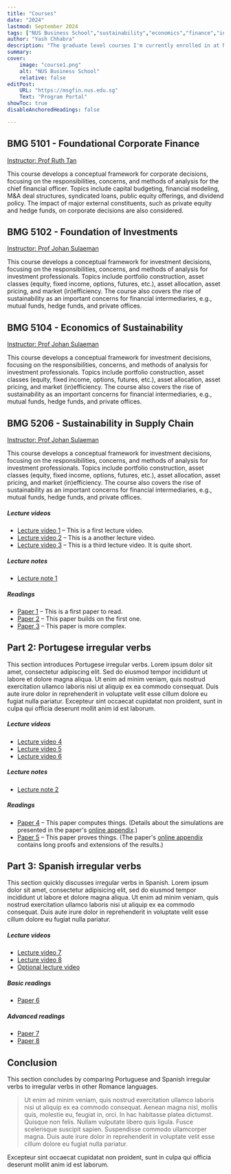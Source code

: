 ```yaml
---
title: "Courses"
date: "2024"
lastmod: September 2024
tags: ["NUS Business School","sustainability","economics","finance","investments","foundation"]
author: "Yash Chhabra"
description: "The graduate level courses I'm currently enrolled in at NUS Business School." 
summary:  
cover:
    image: "course1.png"
    alt: "NUS Business School"
    relative: false
editPost:
    URL: "https://msgfin.nus.edu.sg"
    Text: "Program Portal"
showToc: true
disableAnchoredHeadings: false

---
```


## BMG 5101 - Foundational Corporate Finance

[Instructor: Prof Ruth Tan](https://discovery.nus.edu.sg/183-seow-kuan-tan)

This course develops a conceptual framework for corporate decisions, focusing on the responsibilities, concerns, and methods of analysis for the chief financial officer. Topics include capital budgeting, financial modeling, M&A deal structures, syndicated loans, public equity offerings, and dividend policy. The impact of major external constituents, such as private equity and hedge funds, on corporate decisions are also considered.

## BMG 5102 - Foundation of Investments

[Instructor: Prof Johan Sulaeman](https://discovery.nus.edu.sg/5231-johan-sulaeman)

This course develops a conceptual framework for investment decisions, focusing on the responsibilities, concerns, and methods of analysis for investment professionals. Topics include portfolio construction, asset classes (equity, fixed income, options, futures, etc.), asset allocation, asset pricing, and market (in)efficiency. The course also covers the rise of sustainability as an important concerns for financial intermediaries, e.g., mutual funds, hedge funds, and private offices.

## BMG 5104 - Economics of Sustainability

[Instructor: Prof Johan Sulaeman](https://discovery.nus.edu.sg/5231-johan-sulaeman)

This course develops a conceptual framework for investment decisions, focusing on the responsibilities, concerns, and methods of analysis for investment professionals. Topics include portfolio construction, asset classes (equity, fixed income, options, futures, etc.), asset allocation, asset pricing, and market (in)efficiency. The course also covers the rise of sustainability as an important concerns for financial intermediaries, e.g., mutual funds, hedge funds, and private offices.

## BMG 5206 - Sustainability in Supply Chain

[Instructor: Prof Johan Sulaeman](https://discovery.nus.edu.sg/5231-johan-sulaeman)

This course develops a conceptual framework for investment decisions, focusing on the responsibilities, concerns, and methods of analysis for investment professionals. Topics include portfolio construction, asset classes (equity, fixed income, options, futures, etc.), asset allocation, asset pricing, and market (in)efficiency. The course also covers the rise of sustainability as an important concerns for financial intermediaries, e.g., mutual funds, hedge funds, and private offices.

##### Lecture videos

+ [Lecture video 1](https://youtu.be/3MZeJED2yns) – This is a first lecture video.
+ [Lecture video 2](https://youtu.be/8ihJsf-AXdA) – This is a another lecture video.
+ [Lecture video 3](https://youtu.be/79MSNfp1rw0) – This is a third lecture video. It is quite short.

##### Lecture notes

+ [Lecture note 1](lecture1.pdf)

##### Readings

+ [Paper 1](https://pascalmichaillat.org/1.pdf) – This is a first paper to read.
+ [Paper 2](https://pascalmichaillat.org/2.pdf) – This paper builds on the first one.
+ [Paper 3](https://pascalmichaillat.org/4.pdf) – This paper is more complex.

## Part 2: Portugese irregular verbs

This section introduces Portugese irregular verbs. Lorem ipsum dolor sit amet, consectetur adipiscing elit. Sed do eiusmod tempor incididunt ut labore et dolore magna aliqua. Ut enim ad minim veniam, quis nostrud exercitation ullamco laboris nisi ut aliquip ex ea commodo consequat. Duis aute irure dolor in reprehenderit in voluptate velit esse cillum dolore eu fugiat nulla pariatur. Excepteur sint occaecat cupidatat non proident, sunt in culpa qui officia deserunt mollit anim id est laborum.

##### Lecture videos

+ [Lecture video 4](https://youtu.be/IZI0_WwIyb8)
+ [Lecture video 5](https://youtu.be/Qz7CCB1-gu8)
+ [Lecture video 6](https://youtu.be/79MSNfp1rw0)

##### Lecture notes

+ [Lecture note 2](lecture2.pdf)

##### Readings

+ [Paper 4](https://pascalmichaillat.org/5.pdf) – This paper computes things. (Details about the simulations are presented in the paper's [online appendix](https://pascalmichaillat.org/5a.pdf).)
+ [Paper 5](https://pascalmichaillat.org/3.pdf) – This paper proves things. (The paper's [online appendix](https://pascalmichaillat.org/3a.pdf) contains long proofs and extensions of the results.)


## Part 3: Spanish irregular verbs

This section quickly discusses irregular verbs in Spanish. Lorem ipsum dolor sit amet, consectetur adipisicing elit, sed do eiusmod tempor incididunt ut labore et dolore magna aliqua. Ut enim ad minim veniam, quis nostrud exercitation ullamco laboris nisi ut aliquip ex ea commodo consequat. Duis aute irure dolor in reprehenderit in voluptate velit esse cillum dolore eu fugiat nulla pariatur. 

##### Lecture videos

+ [Lecture video 7](https://youtu.be/pIS8-mXG1oY)
+ [Lecture video 8](https://youtu.be/FUaeNM8_fxs)
+ [Optional lecture video](https://youtu.be/xjHVrx7jfdY)

##### Basic readings

+ [Paper 6](https://pascalmichaillat.org/10.pdf)

##### Advanced readings

+ [Paper 7](https://pascalmichaillat.org/11.pdf)
+ [Paper 8](https://pascalmichaillat.org/12.pdf)

## Conclusion

This section concludes by comparing Portuguese and Spanish irregular verbs to irregular verbs in other Romance languages. 

> Ut enim ad minim veniam, quis nostrud exercitation ullamco laboris nisi ut aliquip ex ea commodo consequat. Aenean magna nisl, mollis quis, molestie eu, feugiat in, orci. In hac habitasse platea dictumst. Quisque non felis. Nullam vulputate libero quis ligula. Fusce scelerisque suscipit sapien. Suspendisse commodo ullamcorper magna. 
> Duis aute irure dolor in reprehenderit in voluptate velit esse cillum dolore eu fugiat nulla pariatur. 

Excepteur sint occaecat cupidatat non proident, sunt in culpa qui officia deserunt mollit anim id est laborum.

